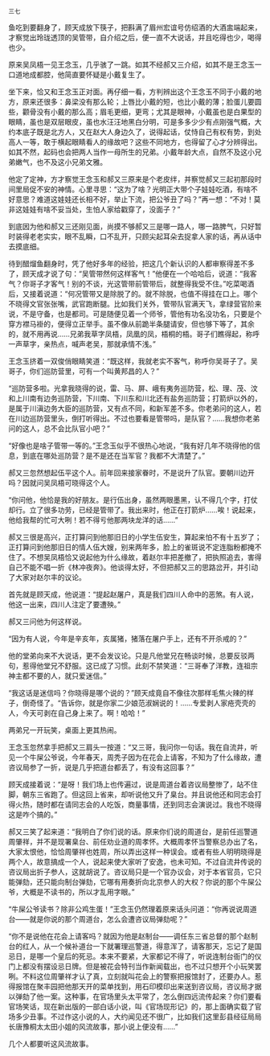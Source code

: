     三七 

   鱼吃到要翻身了，顾天成放下筷子，把斟满了眉州宏谊号仿绍酒的大酒盅端起来，才察觉出玲珑透顶的吴管带，自介绍之后，便一直不大说话，并且吃得也少，喝得也少。

   原来吴凤梧一见王念玉，几乎骇了一跳。如其不经郝又三介绍，如其不是王念玉一口道地成都腔，他简直要怀疑是小戴复生了。

   坐下来，恰又和王念玉正对面。再仔细一看，方判辨出这个王念玉不同于小戴的地方，原来还很多：鼻梁没有那么轮；上唇比小戴的短，也比小戴的薄；脸蛋儿要圆些，颧骨没有小戴的那么高；眉毛更细，更弯；尤其是眼神，小戴虽也是白果型的眼睛，虽也是双层眼皮，虽也水汪汪地黑白分明，可是多多少少有点刚强气概，大约本底子既是北方人，又在赵大人身边久了，说得起话，仗恃自己有权有势，到处高人一等，敢于横起眼睛看人的缘故吧？这些不同地方，也得留了心才分辨得出。如其不然，起码也会把两人当作一母所生的兄弟。小戴年龄大点，自然不及这小兄弟嫩气，也不及这小兄弟文雅。

   他定了定神，方才察觉王念玉和郝又三原来是个老皮绊，并察觉郝又三起初那段时间里局促不安的神情。心里寻思：“这为了啥？光明正大带个子娃娃吃酒，有啥不好意思？难道这娃娃还长相不好，举止下流，把公爷丑了吗？”再一想：“不对！莫非这娃娃有啥不妥当处，生怕人家给戳穿了，没面子？”

   到底因为他和郝又三还刚见面，尚摸不够郝又三是哪一路人，哪一路脾气，只好暂时装得老老实实，眼不乱瞬，口不乱开，只顾尖起耳朵去捉拿人家的话，再从话中去摸底细。

   待到醋熘鱼翻身时，凭了他好多年的经验，把这几个新认识的人都审察得差不多了，顾天成才说了句：“吴管带然何这样客气！”他便在一个哈哈后，说道：“我客气？你哥子才客气！别的不谈，光这管带前管带后，就整得我受不住。”吃菜喝酒后，又接着说道：“何况管带又是除脱了的。就不除脱，也值不得挂在口上。哪个不晓得文官张张嘴，武官跑断腿。比如我们关外，管带队官满天飞，拿绿营官阶来说，不是守备，也是都司。可是随便见着一个师爷，管他有功名没功名，只要是个穿方襟马褂的，便得立正举手。虽不像从前跪半条腿请安，但也够下等了，其余的，就不用再说……兄弟我草字凤梧，凤凰的凤，梧桐的梧。哥子们瞧得起，称呼一声草字，亲热点，喊声老吴，那就承情不浅。”

   王念玉挤着一双俊俏眼睛笑道：“既这样，我就老实不客气，称呼你吴哥子了。吴哥子，你们巡防营里，可有一个叫黄邦昌的人？”

   “巡防营多啦。光拿我晓得的说，雷、马、屏、峨有夷务巡防营，松、理、茂、汶和上川南有边务巡防营，下川南、下川东和川北还有盐务巡防营；打箭炉以外的，是属于川滇边务大臣的巡防营，又有点不同，和新军差不多。你老弟问的这人，若在川边巡防营里头，倒打听得出。不过也要看是管带吗，是队官？……我想你老弟问的这人，总不会比队官小吧？”

   “好像也是啥子管带一等的。”王念玉似乎不很热心地说，“我有好几年不晓得他的信息，到底在哪处巡防营？是不是还在当军官？我都不大清楚了。”

   郝又三忽然想起伍平这个人。前年回来接家眷时，不是说升了队官。要朝川边开吗？因就问吴凤梧可晓得这个人。

   “你问他，他恰是我的好朋友。是行伍出身，虽然两眼墨黑，认不得几个字，打仗却行。立了很多功劳，已经是管带了。我出来时，他正在打箭炉……唉！说起来，他给我帮的忙可大咧！若不得亏他那两块龙洋的话……”

   郝又三很是高兴，正打算问到他那旧日的小学生伍安生，算起来怕不有十五岁了；正打算问到他那旧日的情人伍大嫂，别来两年多，脸上的雀斑说不定连脂粉都掩不住了。不想吴凤梧恰又说起他为什么缘故，着赵尔丰把差撤了，把执照追去，害得自己不能不唱一折《林冲夜奔》。他谈得太好，不但把郝又三的思路岔开，并引动了大家对赵尔丰的议论。

   首先就是顾天成，他说道：“提起赵屠户，真是我们四川人命中的恶煞。有人说，他这一出来，四川人注定了要遭殃。”

   郝又三问他为何这样说。

   “因为有人说，今年是辛亥年，亥属猪，猪落在屠户手上，还有不开杀戒的？”

   他的堂弟向来不大说话，更不会发议论。只是凡他堂兄在畅谈时候，总要反驳两句，惹得他堂兄不舒服。这已成了习惯。此刻不禁笑道：“三哥奉了洋教，连祖宗神主都不要的人，就只爱迷信。”

   “我这话是迷信吗？你晓得是哪个说的？”顾天成竟自不像往次那样毛焦火辣的样子，倒奇怪了。“告诉你，就是你家二少娘范淑娴说的！……专爱剥人家疮壳壳的人，今天可剥在自己身上来了。啊！哈哈！”

   两弟兄一开玩笑，桌面上更其热闹。

   王念玉忽然拿手把郝又三肩头一按道：“又三哥，我问你一句话。我在自流井，听见一个牛屎公爷说，今年春天，周秃子因为在花会上请客，不知为了什么缘故，遭咨议局参了一折，说是几乎把道台都丢了，有没有这回事？”

   顾天成接着说：“是呀！我们场上也传遍过，说是周道台着咨议局整惨了，站不住脚，朝东三省跑了。但这回上省来，却听说他又升了臬台。并且说他还和同志会打得火热，随时都在请同志会的人吃饭，商量事情，还到同志会演说过。我也不晓得这是咋个搞的。”

   郝又三笑了起来道：“我明白了你们说的话。原来你们说的周道台，是前任巡警道周肇祥，并不是现署臬台、前任劝业道的周孝怀。大概周孝怀当警察总办出了名，大家太恨他，恰恰周肇祥也姓周，所以弄出这样一种误会。或者有些人明明晓得是两个人，故意搞成一个人，说起来使大家听了安逸，也未可知。不过自流井传说的咨议局出折子参人，这就胡说了。咨议局只是一个官办议会，对于本省官员，它只能弹劾，还只能向制台弹劾，它哪有用奏折向北京参人的大权？你说的那个牛屎公爷，大概是不读书的，所以才乱用字眼。”

   “牛屎公爷读书？除非公鸡生蛋！”王念玉仍然理着原来话头问道：“你再说说周道台——就是你说的那个周道台，怎么会遭咨议局弹劾呢？”

   “你不是说他在花会上请客吗？就因为他是赵制台——调任东三省总督的那个赵制台的红人，从一个候补道台一下就署理巡警道，得意浑了，请客那天，忘记了是国忌日，是哪一个皇后的死忌。本来不要紧，大家都记不得了，听说连制台衙门的仪门上都没有摆设忌日牌。但是被花会特刊当作新闻载出，也不过只想开个小玩笑罢咧。不料这位周肇祥才认了真，立刻就叫花会上的警察把报馆封了，还要办人。惹得报馆在聚丰园把他那天开的菜单找到，用石印模印出来送到咨议局，咨议局才据以弹劾了他一案。这种事，在官场里头太平常了，怎么倒四远流传起来？你们要看官场笑话，现在新出版的一部白话小说，叫《官场现形记》的，那上面确实载了官场多少丑事。不过作这小说的人，大约闻见还不很广，比如我们这里彭县经征局局长唐豫桐太太田小姐的风流故事，那小说上便没有……”

   几个人都要听这风流故事。


